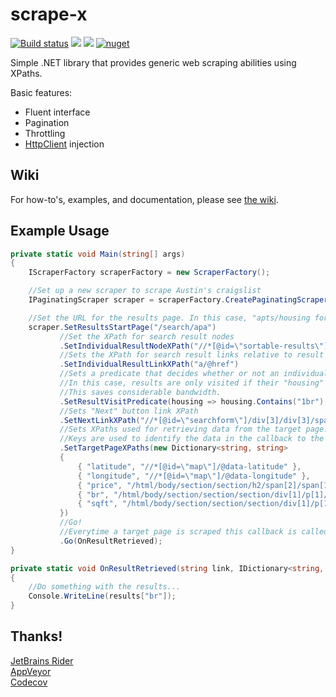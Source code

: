# scrape-x
[![Build status](https://ci.appveyor.com/api/projects/status/hm4fyghc1gtuxequ/branch/master?svg=true)](https://ci.appveyor.com/project/alexleen/scrape-x/branch/master)
[![](https://sonarcloud.io/api/project_badges/measure?project=alexleen_scrape-x&metric=alert_status)](https://sonarcloud.io/dashboard?id=alexleen_scrape-x)
[![](https://sonarcloud.io/api/project_badges/measure?project=alexleen_scrape-x&metric=coverage)](https://sonarcloud.io/dashboard?id=alexleen_scrape-x)
[![nuget](https://img.shields.io/nuget/v/ScrapeX.svg)](https://www.nuget.org/packages/ScrapeX/)

Simple .NET library that provides generic web scraping abilities using XPaths.

Basic features:
- Fluent interface
- Pagination
- Throttling
- [HttpClient](https://docs.microsoft.com/en-us/dotnet/api/system.net.http.httpclient?view=netframework-4.7.2) injection
## Wiki
For how-to's, examples, and documentation, please see [the wiki](https://github.com/alexleen/scrape-x/wiki).
## Example Usage
```cs
private static void Main(string[] args)
{
    IScraperFactory scraperFactory = new ScraperFactory();

    //Set up a new scraper to scrape Austin's craigslist
    IPaginatingScraper scraper = scraperFactory.CreatePaginatingScraper("https://austin.craigslist.org");

    //Set the URL for the results page. In this case, "apts/housing for rent".
    scraper.SetResultsStartPage("/search/apa")
           //Set the XPath for search result nodes
           .SetIndividualResultNodeXPath("//*[@id=\"sortable-results\"]/ul/li")
           //Sets the XPath for search result links relative to result node
           .SetIndividualResultLinkXPath("a/@href")
           //Sets a predicate that decides whether or not an individual result should be visited or not.
           //In this case, results are only visited if their "housing" span contains "1br".
           //This saves considerable bandwidth.
           .SetResultVisitPredicate(housing => housing.Contains("1br"), "p/span[2]/span[2]")
           //Sets "Next" button link XPath
           .SetNextLinkXPath("//*[@id=\"searchform\"]/div[3]/div[3]/span[2]/a[3]/@href")
           //Sets XPaths used for retrieving data from the target page.
           //Keys are used to identify the data in the callback to the Go method.
           .SetTargetPageXPaths(new Dictionary<string, string>
           {
               { "latitude", "//*[@id=\"map\"]/@data-latitude" },
               { "longitude", "//*[@id=\"map\"]/@data-longitude" },
               { "price", "/html/body/section/section/h2/span[2]/span[1]" },
               { "br", "/html/body/section/section/section/div[1]/p[1]/span[1]/b[1]" },
               { "sqft", "/html/body/section/section/section/div[1]/p[1]/span[2]/b" }
           })
           //Go!
           //Everytime a target page is scraped this callback is called.
           .Go(OnResultRetrieved);
}

private static void OnResultRetrieved(string link, IDictionary<string, string> results)
{
    //Do something with the results...
    Console.WriteLine(results["br"]);
}
```
## Thanks!
[JetBrains Rider](https://www.jetbrains.com/rider/)  
[AppVeyor](https://ci.appveyor.com/)  
[Codecov](https://codecov.io/)
